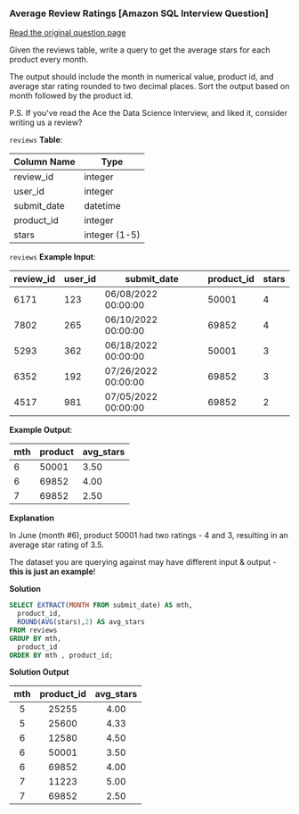 ### Average Review Ratings [Amazon SQL Interview Question]

<a href="https://datalemur.com/questions/sql-avg-review-ratings">Read the original question page</a>

Given the reviews table, write a query to get the average stars for each product every month.

The output should include the month in numerical value, product id, and average star rating rounded to two decimal places. Sort the output based on month followed by the product id.

P.S. If you've read the Ace the Data Science Interview, and liked it, consider writing us a review?

`reviews` **Table**:

| **Column Name** | **Type**      |
|-----------------|---------------|
| review_id       | integer       |
| user_id         | integer       |
| submit_date     | datetime      |
| product_id      | integer       |
| stars           | integer (1-5) |

`reviews` **Example Input**:

| **review_id** | **user_id** | **submit_date**     | **product_id** | **stars** |
|---------------|-------------|---------------------|----------------|-----------|
| 6171          | 123         | 06/08/2022 00:00:00 | 50001          | 4         |
| 7802          | 265         | 06/10/2022 00:00:00 | 69852          | 4         |
| 5293          | 362         | 06/18/2022 00:00:00 | 50001          | 3         |
| 6352          | 192         | 07/26/2022 00:00:00 | 69852          | 3         |
| 4517          | 981         | 07/05/2022 00:00:00 | 69852          | 2         |

**Example Output**:

| **mth** | **product** | **avg_stars** |
|---------|-------------|---------------|
| 6       | 50001       | 3.50          |
| 6       | 69852       | 4.00          |
| 7       | 69852       | 2.50          |

**Explanation**

In June (month #6), product 50001 had two ratings - 4 and 3, resulting in an average star rating of 3.5.

The dataset you are querying against may have different input & output - **this is just an example**!

**Solution**

```sql
SELECT EXTRACT(MONTH FROM submit_date) AS mth,
  product_id,
  ROUND(AVG(stars),2) AS avg_stars
FROM reviews
GROUP BY mth,
  product_id
ORDER BY mth , product_id;
```

**Solution Output**

| **mth** | **product_id** | **avg_stars** |
|:-------:|:--------------:|:-------------:|
| 5       | 25255          | 4.00          |
| 5       | 25600          | 4.33          |
| 6       | 12580          | 4.50          |
| 6       | 50001          | 3.50          |
| 6       | 69852          | 4.00          |
| 7       | 11223          | 5.00          |
| 7       | 69852          | 2.50          |